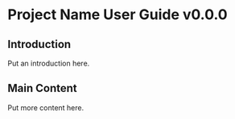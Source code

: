 # Project Name User Guide v0.0.0
## Introduction
Put an introduction here.
## Main Content
Put more content here.
